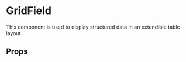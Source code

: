 # GridField

This component is used to display structured data in an extendible table layout.

## Props
